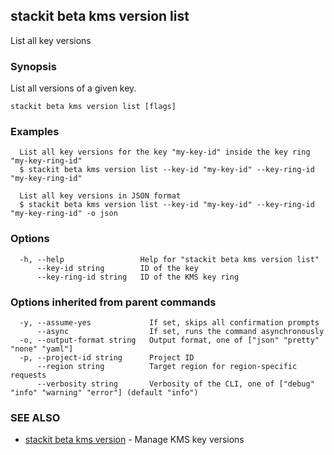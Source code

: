 ## stackit beta kms version list

List all key versions

### Synopsis

List all versions of a given key.

```
stackit beta kms version list [flags]
```

### Examples

```
  List all key versions for the key "my-key-id" inside the key ring "my-key-ring-id"
  $ stackit beta kms version list --key-id "my-key-id" --key-ring-id "my-key-ring-id"

  List all key versions in JSON format
  $ stackit beta kms version list --key-id "my-key-id" --key-ring-id "my-key-ring-id" -o json
```

### Options

```
  -h, --help                 Help for "stackit beta kms version list"
      --key-id string        ID of the key
      --key-ring-id string   ID of the KMS key ring
```

### Options inherited from parent commands

```
  -y, --assume-yes             If set, skips all confirmation prompts
      --async                  If set, runs the command asynchronously
  -o, --output-format string   Output format, one of ["json" "pretty" "none" "yaml"]
  -p, --project-id string      Project ID
      --region string          Target region for region-specific requests
      --verbosity string       Verbosity of the CLI, one of ["debug" "info" "warning" "error"] (default "info")
```

### SEE ALSO

* [stackit beta kms version](./stackit_beta_kms_version.md)	 - Manage KMS key versions

